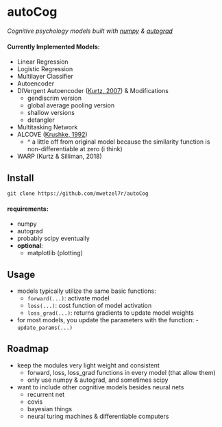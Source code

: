 # autoCog

_Cognitive psychology models built with [numpy](http://www.numpy.org/) & [autograd](https://github.com/HIPS/autograd)_

#### Currently Implemented Models:

- Linear Regression
- Logistic Regression
- Multilayer Classifier
- Autoencoder
- DIVergent Autoencoder ([Kurtz, 2007](http://kurtzlab.psychology.binghamton.edu/publications/diva-pbr.pdf)) & Modifications
    - gendiscrim version
    - global average pooling version
    - shallow versions
    - detangler
- Multitasking Network
- ALCOVE ([Krushke, 1992](http://www.indiana.edu/~pcl/rgoldsto/courses/concepts/Kruschke1992.pdf))
    - ^ a little off from original model because the similarity function is non-differentiable at zero (i think)
- WARP (Kurtz & Silliman, 2018)

## Install
`git clone https://github.com/mwetzel7r/autoCog`

#### requirements:
- numpy
- autograd
- probably scipy eventually
- **optional**:
    - matplotlib (plotting)

## Usage
- models typically utilize the same basic functions:
    - `forward(...)`: activate model
    - `loss(...)`: cost function of model activation
    - `loss_grad(...)`: returns gradients to update model weights
- for most models, you update the parameters with the function:
    -`update_params(...)`

## Roadmap
- keep the modules very light weight and consistent
    - forward, loss, loss_grad functions in every model (that allow them)
    - only use numpy & autograd, and sometimes scipy
- want to include other cognitive models besides neural nets
    - recurrent net
    - covis
    - bayesian things
    - neural turing machines & differentiable computers




